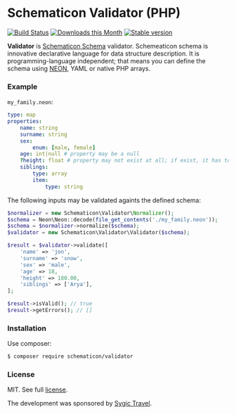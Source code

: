 Schematicon Validator (PHP)
===========================

[![Build Status](https://travis-ci.org/schematicon/validator-php.svg?branch=master)](https://travis-ci.org/schematicon/validator-php)
[![Downloads this Month](https://img.shields.io/packagist/dm/schematicon/validator.svg?style=flat)](https://packagist.org/packages/schematicon/validator)
[![Stable version](http://img.shields.io/packagist/v/schematicon/validator.svg?style=flat)](https://packagist.org/packages/schematicon/validator)

**Validator** is [Schematicon Schema](https://github.com/schematicon/spec) validator. Schemeaticon schema is innovative declarative language for data structure description. It is programming-language independent; that means you can define the schema using [NEON](https://ne-on.org/), YAML or native PHP arrays.

### Example

`my_family.neon`:
```yaml
type: map
properties:
    name: string
    surname: string
    sex:
        enum: [male, female]
    age: int|null # property may be a null
    ?height: float # property may not exist at all; if exist, it has to be a float
    siblings:
        type: array
        item:
            type: string
```

The following inputs may be validated againts the defined schema:
```php
$normalizer = new Schematicon\Validator\Normalizer();
$schema = Neon\Neon::decode(file_get_contents('./my_family.neon'));
$schema = $normalizer->normalize($schema);
$validator = new Schematicon\Validator\Validator($schema);

$result = $validator->validate([
	'name' => 'jon',
	'surname' => 'snow',
	'sex' => 'male',
	'age' => 18,
	'height' => 180.00,
	'siblings' => ['Arya'],
];

$result->isValid(); // true
$result->getErrors(); // []
```

### Installation

Use composer:

```bash
$ composer require schematicon/validator
```

### License

MIT. See full [license](license.md).

The development was sponsored by [Sygic Travel](https://travel.sygic.com).
